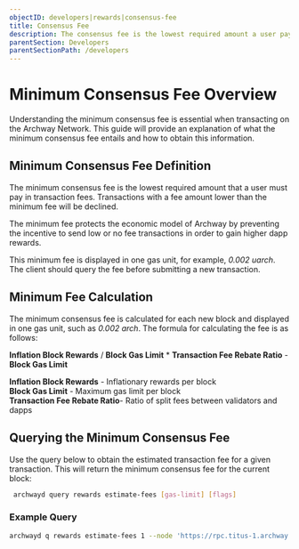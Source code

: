 ```yaml
---
objectID: developers|rewards|consensus-fee
title: Consensus Fee
description: The consensus fee is the lowest required amount a user pays in transaction fees.
parentSection: Developers
parentSectionPath: /developers
---
```


# Minimum Consensus Fee Overview

Understanding the minimum consensus fee is essential when transacting on the Archway Network. This guide will provide an explanation of what the minimum consensus fee entails and how to obtain this information.

## Minimum Consensus Fee Definition

The minimum consensus fee is the lowest required amount that a user must pay in transaction fees. Transactions with a fee amount lower than the minimum fee will be declined.

The minimum fee protects the economic model of Archway by preventing the incentive to send low or no fee transactions in order to gain higher dapp rewards.

This minimum fee is displayed in one gas unit, for example, *0.002 uarch*. The client should query the fee before submitting a new transaction.

## Minimum Fee Calculation

The minimum consensus fee is calculated for each new block and displayed in one gas unit, such as *0.002 arch*. The formula for calculating the fee is as follows:

**Inflation Block Rewards** / **Block Gas Limit** \* **Transaction Fee Rebate Ratio** - **Block Gas Limit**

**Inflation Block Rewards** - Inflationary rewards per block <br />
**Block Gas Limit** - Maximum gas limit per block <br />
**Transaction Fee Rebate Ratio**- Ratio of split fees between validators and dapps

## Querying the Minimum Consensus Fee

Use the query below to obtain the estimated transaction fee for a given transaction. This will return the minimum consensus fee for the current block:

```bash 
 archwayd query rewards estimate-fees [gas-limit] [flags]
```

### Example Query

```bash
archwayd q rewards estimate-fees 1 --node 'https://rpc.titus-1.archway.tech:443' --output json | jq -r '.gas_unit_price | (.amount + .denom)'
```
